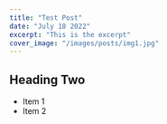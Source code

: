 ```yaml
---
title: "Test Post"
date: "July 18 2022"
excerpt: "This is the excerpt"
cover_image: "/images/posts/img1.jpg"
---
```

## Heading Two

* Item 1
* Item 2